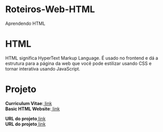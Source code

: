 # Roteiros-Web-HTML
 Aprendendo HTML
# HTML
HTML significa HyperText Markup Language. É usado no frontend e dá a estrutura para a página da web que você pode estilizar usando CSS e tornar interativa usando JavaScript.
# Projeto
**Curriculum Vitae**:[ link ](https://github.com/weslei573/Roteiros-Web-HTML/blob/main/HTML-Projetos/CV-de-um-pagina/index.html) <br>
**Basic HTML Website**:[ link ](https://github.com/weslei573/Roteiros-Web-HTML/tree/main/HTML-Projetos/Site-HTML-basico)

**URL do projeto**[ link ](https://roadmap.sh/projects/single-page-cv)<br>
**URL do projeto**[ link ](https://roadmap.sh/projects/basic-html-website)
